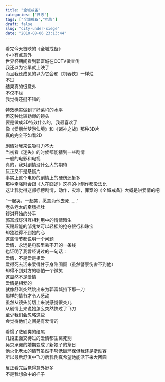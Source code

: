 ```yaml
---
title: "全城戒备"
categories: ["日志"]
tags: ["全城戒备","电影"]
draft: false
slug: "city-under-siege"
date: "2010-08-06 23:13:44"
---
```


<p>看完今天首映的《全城戒备》<br />
小小有点意外<br />
世界杯期间看到郭富城在CCTV做宣传<br />
我还以为它早就上映了<br />
而且我还成见的以为它会和《机器侠》一样烂<br />
不过<br />
结果真的很意外<br />
不仅不烂<br />
我觉得还挺不错的</p>
<p>特效确实做到了好莱坞的水平<br />
但这种比较劲爆的镜头<br />
要是做成3D特效什么的，我最喜欢了<br />
像《爱丽丝梦游仙境》和《诸神之战》那种3D片<br />
真的完全不如看2D</p>
<p>剧情对我来说吸引力不大<br />
当初看《迷失》的时候都能猜到一些剧情<br />
一般的电影和电视<br />
真的，我对剧情没什么大的期待<br />
反正又不是悬疑片<br />
事实上这个电影的剧情上的硬伤还挺多<br />
那种牵强附会跟《人在囧途》这样的小制作都没法比<br />
这让我觉得这部标榜剧情，动作，灾难，罪案的《全城戒备》大概是讲爱情的吧</p>
<p>“一起哭，一起笑，愿意为他去死……”<br />
老头老太的牵肠挂肚<br />
舒淇开始的分手<br />
郭富城舒淇互相利用中的情愫暗生<br />
天赐超能的邹兆龙可以轻松的抢夺银行和珠宝<br />
却独独得不到她的心<br />
这些情节都说明一个问题<br />
爱情，永远是电影里丢不开的一条线<br />
也证明了我曾经说过的一句话：<br />
爱情，不是爱是相爱<br />
爱得死去活来爱得甘于身陷囹圄（虽然警察伤害不到他）<br />
却得不到对方的哪怕一个微笑<br />
这显然不是爱情<br />
爱情是相爱的<br />
就像舒淇突然跳出来为郭富城挡下那一刀<br />
那样的情节才令人感动<br />
虽然从镜头剪切上来说感觉很突兀<br />
从剧情上来说她怎么突然快过了飞刀<br />
至少我们会忽略这些<br />
会觉得他们之间是有爱情的</p>
<p>看惯了悲剧类的结尾<br />
几段正面交待过的爱情都生离死别<br />
吴京承诺的婚期变成了新娘子的祭日<br />
他火化老太的情节虽然不够低碳环保但我还是挺动容<br />
所以最后舒淇中飞刀后我倒真希望她能活下来大团圆</p>
<p>反正看完后觉得意外挺多<br />
不是我想象中的样子</p>
